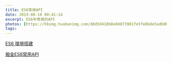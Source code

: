 ```yaml
---
title: ES6常用API
date: 2019-08-18 00:41:14
excerpt: ES6中常用的API
photos: [https://hbimg.huabanimg.com/d8d5d418b8e69873901fe5fe6bde5adb0bbbdcc73e298d-J1sCyu_fw658]
tags:
---
```


[ES6 環境搭建](https://segmentfault.com/a/1190000008899254)

[掘金ES6常用API](https://juejin.im/post/5a08e5c55188252abc5dd96f#heading-8)


